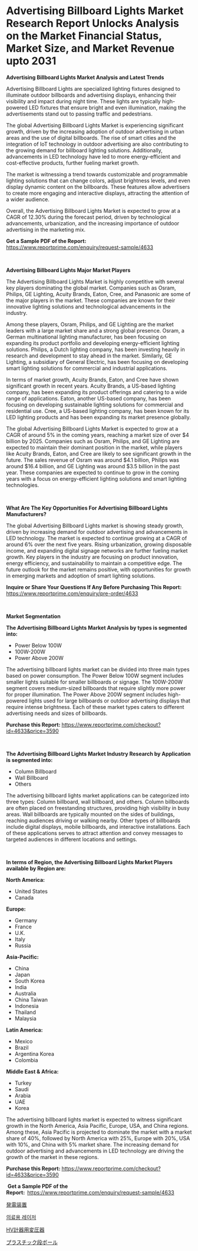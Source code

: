 <p><h1>Advertising Billboard Lights Market Research Report Unlocks Analysis on the Market Financial Status, Market Size, and Market Revenue upto 2031</h1></p><p><strong>Advertising Billboard Lights Market Analysis and Latest Trends</strong></p>
<p><p>Advertising Billboard Lights are specialized lighting fixtures designed to illuminate outdoor billboards and advertising displays, enhancing their visibility and impact during night time. These lights are typically high-powered LED fixtures that ensure bright and even illumination, making the advertisements stand out to passing traffic and pedestrians.</p><p>The global Advertising Billboard Lights Market is experiencing significant growth, driven by the increasing adoption of outdoor advertising in urban areas and the use of digital billboards. The rise of smart cities and the integration of IoT technology in outdoor advertising are also contributing to the growing demand for billboard lighting solutions. Additionally, advancements in LED technology have led to more energy-efficient and cost-effective products, further fueling market growth.</p><p>The market is witnessing a trend towards customizable and programmable lighting solutions that can change colors, adjust brightness levels, and even display dynamic content on the billboards. These features allow advertisers to create more engaging and interactive displays, attracting the attention of a wider audience.</p><p>Overall, the Advertising Billboard Lights Market is expected to grow at a CAGR of 12.30% during the forecast period, driven by technological advancements, urbanization, and the increasing importance of outdoor advertising in the marketing mix.</p></p>
<p><strong>Get a Sample PDF of the Report:&nbsp;</strong> <a href="https://www.reportprime.com/enquiry/request-sample/4633">https://www.reportprime.com/enquiry/request-sample/4633</a></p>
<p>&nbsp;</p>
<p><strong>Advertising Billboard Lights Major Market Players</strong></p>
<p><p>The Advertising Billboard Lights Market is highly competitive with several key players dominating the global market. Companies such as Osram, Philips, GE Lighting, Acuity Brands, Eaton, Cree, and Panasonic are some of the major players in the market. These companies are known for their innovative lighting solutions and technological advancements in the industry. </p><p>Among these players, Osram, Philips, and GE Lighting are the market leaders with a large market share and a strong global presence. Osram, a German multinational lighting manufacturer, has been focusing on expanding its product portfolio and developing energy-efficient lighting solutions. Philips, a Dutch lighting company, has been investing heavily in research and development to stay ahead in the market. Similarly, GE Lighting, a subsidiary of General Electric, has been focusing on developing smart lighting solutions for commercial and industrial applications.</p><p>In terms of market growth, Acuity Brands, Eaton, and Cree have shown significant growth in recent years. Acuity Brands, a US-based lighting company, has been expanding its product offerings and catering to a wide range of applications. Eaton, another US-based company, has been focusing on developing sustainable lighting solutions for commercial and residential use. Cree, a US-based lighting company, has been known for its LED lighting products and has been expanding its market presence globally.</p><p>The global Advertising Billboard Lights Market is expected to grow at a CAGR of around 5% in the coming years, reaching a market size of over $4 billion by 2025. Companies such as Osram, Philips, and GE Lighting are expected to maintain their dominant position in the market, while players like Acuity Brands, Eaton, and Cree are likely to see significant growth in the future. The sales revenue of Osram was around $4.1 billion, Philips was around $16.4 billion, and GE Lighting was around $3.5 billion in the past year. These companies are expected to continue to grow in the coming years with a focus on energy-efficient lighting solutions and smart lighting technologies.</p></p>
<p>&nbsp;</p>
<p><strong>What Are The Key Opportunities For Advertising Billboard Lights Manufacturers?</strong></p>
<p><p>The global Advertising Billboard Lights market is showing steady growth, driven by increasing demand for outdoor advertising and advancements in LED technology. The market is expected to continue growing at a CAGR of around 6% over the next five years. Rising urbanization, growing disposable income, and expanding digital signage networks are further fueling market growth. Key players in the industry are focusing on product innovation, energy efficiency, and sustainability to maintain a competitive edge. The future outlook for the market remains positive, with opportunities for growth in emerging markets and adoption of smart lighting solutions.</p></p>
<p><strong>Inquire or Share Your Questions If Any Before Purchasing This Report:</strong> <a href="https://www.reportprime.com/enquiry/pre-order/4633">https://www.reportprime.com/enquiry/pre-order/4633</a></p>
<p>&nbsp;</p>
<p><strong>Market Segmentation</strong></p>
<p><strong>The Advertising Billboard Lights Market Analysis by types is segmented into:</strong></p>
<p><ul><li>Power Below 100W</li><li>100W-200W</li><li>Power Above 200W</li></ul></p>
<p><p>The advertising billboard lights market can be divided into three main types based on power consumption. The Power Below 100W segment includes smaller lights suitable for smaller billboards or signage. The 100W-200W segment covers medium-sized billboards that require slightly more power for proper illumination. The Power Above 200W segment includes high-powered lights used for large billboards or outdoor advertising displays that require intense brightness. Each of these market types caters to different advertising needs and sizes of billboards.</p></p>
<p><strong>Purchase this Report:&nbsp;</strong><a href="https://www.reportprime.com/checkout?id=4633&price=3590">https://www.reportprime.com/checkout?id=4633&price=3590</a></p>
<p>&nbsp;</p>
<p><strong>The Advertising Billboard Lights Market Industry Research by Application is segmented into:</strong></p>
<p><ul><li>Column Billboard</li><li>Wall Billboard</li><li>Others</li></ul></p>
<p><p>The advertising billboard lights market applications can be categorized into three types: Column billboard, wall billboard, and others. Column billboards are often placed on freestanding structures, providing high visibility in busy areas. Wall billboards are typically mounted on the sides of buildings, reaching audiences driving or walking nearby. Other types of billboards include digital displays, mobile billboards, and interactive installations. Each of these applications serves to attract attention and convey messages to targeted audiences in different locations and settings.</p></p>
<p>&nbsp;</p>
<p><strong>In terms of Region, the Advertising Billboard Lights Market Players available by Region are:</strong></p>
<p>
    <p> <strong> North America: </strong>
        <ul>
            <li>United States</li>
            <li>Canada</li>
        </ul>
        </p> 
    <p> <strong> Europe: </strong>
        <ul>
            <li>Germany</li>
            <li>France</li>
            <li>U.K.</li>
            <li>Italy</li>
            <li>Russia</li>
        </ul>
        </p> 
    <p> <strong> Asia-Pacific: </strong>
        <ul>
            <li>China</li>
            <li>Japan</li>
            <li>South Korea</li>
            <li>India</li>
            <li>Australia</li>
            <li>China Taiwan</li>
            <li>Indonesia</li>
            <li>Thailand</li>
            <li>Malaysia</li>
        </ul>
        </p> 
    <p> <strong> Latin America: </strong>
        <ul>
            <li>Mexico</li>
            <li>Brazil</li>
            <li>Argentina Korea</li>
            <li>Colombia</li>
        </ul>
        </p> 
    <p> <strong> Middle East & Africa: </strong>
        <ul>
            <li>Turkey</li>
            <li>Saudi</li>
            <li>Arabia</li>
            <li>UAE</li>
            <li>Korea</li>
        </ul>
    </p>
    </p>
<p><p>The advertising billboard lights market is expected to witness significant growth in the North America, Asia Pacific, Europe, USA, and China regions. Among these, Asia Pacific is projected to dominate the market with a market share of 40%, followed by North America with 25%, Europe with 20%, USA with 10%, and China with 5% market share. The increasing demand for outdoor advertising and advancements in LED technology are driving the growth of the market in these regions.</p></p>
<p><strong>Purchase this Report: </strong><a href="https://www.reportprime.com/checkout?id=4633&price=3590">https://www.reportprime.com/checkout?id=4633&price=3590</a></p>
<p>&nbsp;<strong>Get a Sample PDF of the Report:&nbsp;&nbsp;</strong><a href="https://www.reportprime.com/enquiry/request-sample/4633">https://www.reportprime.com/enquiry/request-sample/4633</a></p>
<p><strong></strong></p>
<p><p><a href="https://medium.com/@gregost89076vddcv/%E7%99%BA%E9%9B%BB%E8%A8%AD%E5%82%99%E5%B8%82%E5%A0%B4%E3%81%AE%E5%88%86%E6%9E%90-%E3%82%B0%E3%83%AD%E3%83%BC%E3%83%90%E3%83%AB%E7%94%A3%E6%A5%AD%E3%81%AE%E8%A6%8B%E9%80%9A%E3%81%97%E3%81%A8%E4%BA%88%E6%B8%AC-2024%E5%B9%B4%E3%81%8B%E3%82%892031%E5%B9%B4%E3%81%BE%E3%81%A7-4eba305845d1">発電装置</a></p><p><a href="https://medium.com/@anvil67678789/%EC%9D%98%EB%A3%8C%EC%9A%A9-%EB%A0%88%EC%9D%B4%EC%A0%80-%EC%8B%9C%EC%9E%A5-%EC%A0%84%EB%A7%9D-%EC%82%B0%EC%97%85-%EA%B0%9C%EC%9A%94-%EB%B0%8F-%EC%98%88%EC%B8%A1-2024%EB%85%84%EB%B6%80%ED%84%B0-2031%EB%85%84%EA%B9%8C%EC%A7%80-a68a71462f09">의료용 레이저</a></p><p><a href="https://medium.com/@kaiyaahoney54645/hv-%E9%AB%98%E9%9B%BB%E5%9C%A7-%E8%A8%88%E5%99%A8%E3%83%88%E3%83%A9%E3%83%B3%E3%82%B9%E5%B8%82%E5%A0%B4%E8%A6%8F%E6%A8%A1%E3%81%A8%E5%B8%82%E5%A0%B4%E3%81%AE%E3%83%88%E3%83%AC%E3%83%B3%E3%83%89-%E5%AE%8C%E5%85%A8%E3%81%AA%E7%94%A3%E6%A5%AD%E6%A6%82%E8%A6%81-2024%E5%B9%B4%E3%81%8B%E3%82%892031%E5%B9%B4%E3%81%BE%E3%81%A7-bfa781532e4f">HV計器用変圧器</a></p><p><a href="https://github.com/lily-u-genius/Market-Research-Report-List-1/blob/main/269162615304.md">プラスチック段ボール</a></p></p>